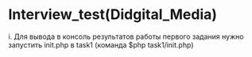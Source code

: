 # Interview_test(Didgital_Media)
i. Для вывода в консоль результатов работы первого задания нужно запустить init.php в task1 (команда $php task1/init.php)
